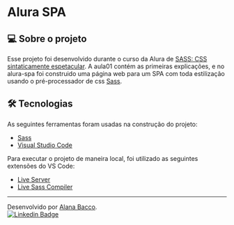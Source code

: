 # Alura SPA

## 💻 Sobre o projeto

Esse projeto foi desenvolvido durante o curso da Alura de [SASS: CSS sintaticamente espetacular](https://cursos.alura.com.br/course/sass-css-sintaticamente-espetacular). A aula01 contém as primeiras explicações, e no alura-spa foi construido uma página web para um SPA com toda estilização usando o pré-processador de css [Sass](https://sass-lang.com/).

## 🛠 Tecnologias

As seguintes ferramentas foram usadas na construção do projeto:

- [Sass](https://sass-lang.com/)
- [Visual Studio Code](https://code.visualstudio.com/)

Para executar o projeto de maneira local, foi utilizado as seguintes extensões do VS Code:

- [Live Server](https://marketplace.visualstudio.com/items?itemName=ritwickdey.LiveServer)
- [Live Sass Compiler](https://marketplace.visualstudio.com/items?itemName=glenn2223.live-sass)

---

Desenvolvido por [Alana Bacco](https://github.com/alanabacco). <br />
[![Linkedin Badge](https://img.shields.io/badge/-Linkedin-blue?style=flat-square&logo=Linkedin&logoColor=white&link=https://www.linkedin.com/in/alana-bacco/)](https://www.linkedin.com/in/alana-bacco/)
